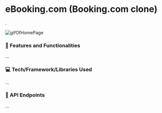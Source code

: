 # eBooking.com (Booking.com clone)

.


![gifOfHomePage](https://media.giphy.com/media/JfSbWu1FdfTjxQV1Dp/giphy.gif)



### :star2: Features and Functionalities
...


### :computer: Tech/Framework/Libraries Used
...

### :page_with_curl: API Endpoints
...
